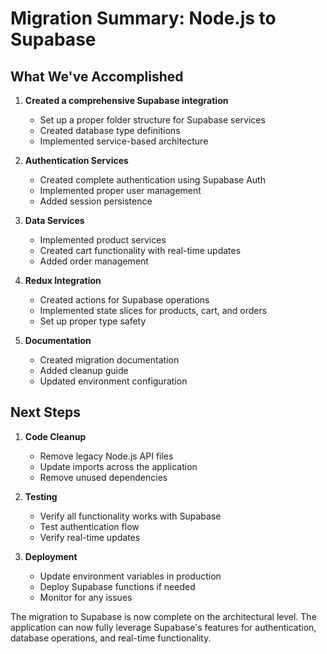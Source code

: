# Migration Summary: Node.js to Supabase

## What We've Accomplished

1. **Created a comprehensive Supabase integration**
   - Set up a proper folder structure for Supabase services
   - Created database type definitions
   - Implemented service-based architecture

2. **Authentication Services**
   - Created complete authentication using Supabase Auth
   - Implemented proper user management
   - Added session persistence

3. **Data Services**
   - Implemented product services
   - Created cart functionality with real-time updates
   - Added order management

4. **Redux Integration**
   - Created actions for Supabase operations
   - Implemented state slices for products, cart, and orders
   - Set up proper type safety

5. **Documentation**
   - Created migration documentation
   - Added cleanup guide
   - Updated environment configuration

## Next Steps

1. **Code Cleanup**
   - Remove legacy Node.js API files
   - Update imports across the application
   - Remove unused dependencies

2. **Testing**
   - Verify all functionality works with Supabase
   - Test authentication flow
   - Verify real-time updates

3. **Deployment**
   - Update environment variables in production
   - Deploy Supabase functions if needed
   - Monitor for any issues

The migration to Supabase is now complete on the architectural level. The application can now fully leverage Supabase's features for authentication, database operations, and real-time functionality.